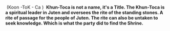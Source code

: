  (Koon -ToK - Ca ) 
 **Khun-Toca is not a name, it's a Title. The Khun-Toca is a spiritual leader in Juten and oversees the rite of the standing stones. A rite of passage for the people of Juten. The rite can also be untaken to seek knowledge. Which is what the party did to find the Shrine.**